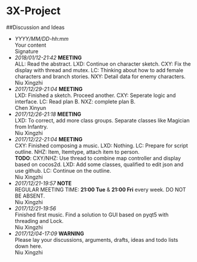 # 3X-Project
##Discussion and Ideas

- *YYYY/MM/DD-hh:mm* <br> Your content <br> Signature
- *2018/01/12-21:42* **MEETING**<br>ALL: Read the abstract. LXD: Continue on character sketch. CXY: Fix the display with thread and mutex. LC: Thinking about how to add female characters and branch stories. NXY: Detail data for enemy characters. <br> Niu Xingzhi
- *2017/12/29-21:04* **MEETING**<br>LXD: Finished a sketch. Proceed another. CXY: Seperate logic and interface. LC: Read plan B. NXZ: complete plan B. <br> Chen Xinyun
- *2017/12/26-21:18* **MEETING**<br>LXD: To correct, add more class groups. Separate classes like Magician from Infantry.<br> Niu Xingzhi
- *2017/12/22-21:04* **MEETING**<br>CXY: Finished composing a music. LXD: Nothing. LC: Prepare for script outline. NHZ: Item, Itemtype, attach item to person.<br> **TODO**: CXY/NHZ: Use thread to combine map controller and display based on cocos2d. LXD: Add some classes, qualified to edit json and use github. LC: Continue on the outline. <br> Niu Xingzhi
- *2017/12/21-19:57* **NOTE**<br> REGULAR MEETING TIME: **21:00 Tue** & **21:00 Fri** every week. DO NOT BE ABSENT. <br> Niu Xingzhi
- *2017/12/21-19:56* <br> Finished first music. Find a solution to GUI based on pyqt5 with threading and Lock. <br> Niu Xingzhi
- *2017/12/04-17:09* **WARNING**<br> Please lay your discussions, arguments, drafts, ideas and todo lists down here. <br> Niu Xingzhi 
